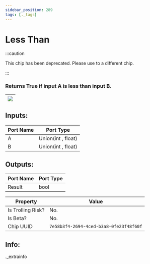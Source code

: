 ```yaml
---
sidebar_position: 289
tags: [._tags]
---
```


# Less Than
:::caution

This chip has been deprecated. Please use to a different chip.

:::

### Returns True if input A is less than input B.

| ![](https://images-ext-2.discordapp.net/external/MPmIaQzlEPmgGWlgi-WxBBXt0Bjv_zWPkg1y1f_sy3s/https/www.recroomcircuits.com/image/circuit/absolute-value?width=206&height=108) |
|-----|

## Inputs:
| Port Name | Port Type |
|-----------|-----------|
| A | Union(int , float) |
| B | Union(int , float) |

## Outputs:
| Port Name | Port Type |
|-----------|-----------|
| Result | bool | 

| Property  | Value |
|-------------------|-----------|
| Is Trolling Risk? | No. |
| Is Beta? | No. |
| Chip UUID | `7e58b3f4-2694-4ced-b3a8-0fe23f48f60f` |

## Info:
._extrainfo